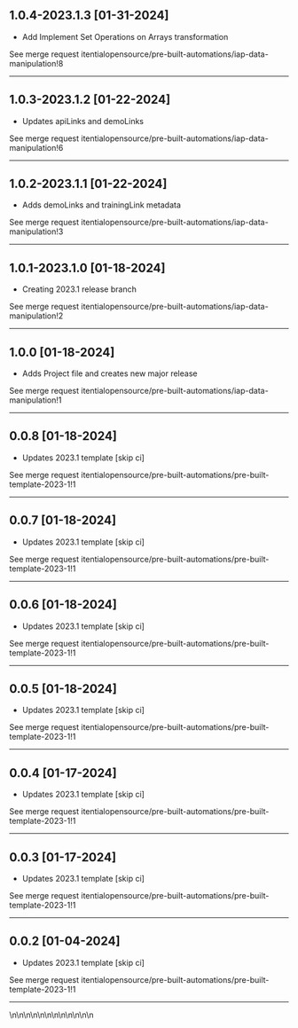 
## 1.0.4-2023.1.3 [01-31-2024]

* Add Implement Set Operations on Arrays transformation

See merge request itentialopensource/pre-built-automations/iap-data-manipulation!8

---

## 1.0.3-2023.1.2 [01-22-2024]

* Updates apiLinks and demoLinks

See merge request itentialopensource/pre-built-automations/iap-data-manipulation!6

---

## 1.0.2-2023.1.1 [01-22-2024]

* Adds demoLinks and trainingLink metadata

See merge request itentialopensource/pre-built-automations/iap-data-manipulation!3

---

## 1.0.1-2023.1.0 [01-18-2024]

* Creating 2023.1 release branch

See merge request itentialopensource/pre-built-automations/iap-data-manipulation!2

---

## 1.0.0 [01-18-2024]

* Adds Project file and creates new major release

See merge request itentialopensource/pre-built-automations/iap-data-manipulation!1

---

## 0.0.8 [01-18-2024]

* Updates 2023.1 template [skip ci]

See merge request itentialopensource/pre-built-automations/pre-built-template-2023-1!1

---

## 0.0.7 [01-18-2024]

* Updates 2023.1 template [skip ci]

See merge request itentialopensource/pre-built-automations/pre-built-template-2023-1!1

---

## 0.0.6 [01-18-2024]

* Updates 2023.1 template [skip ci]

See merge request itentialopensource/pre-built-automations/pre-built-template-2023-1!1

---

## 0.0.5 [01-18-2024]

* Updates 2023.1 template [skip ci]

See merge request itentialopensource/pre-built-automations/pre-built-template-2023-1!1

---

## 0.0.4 [01-17-2024]

* Updates 2023.1 template [skip ci]

See merge request itentialopensource/pre-built-automations/pre-built-template-2023-1!1

---

## 0.0.3 [01-17-2024]

* Updates 2023.1 template [skip ci]

See merge request itentialopensource/pre-built-automations/pre-built-template-2023-1!1

---

## 0.0.2 [01-04-2024]

* Updates 2023.1 template [skip ci]

See merge request itentialopensource/pre-built-automations/pre-built-template-2023-1!1

---
\n\n\n\n\n\n\n\n\n\n\n\n
